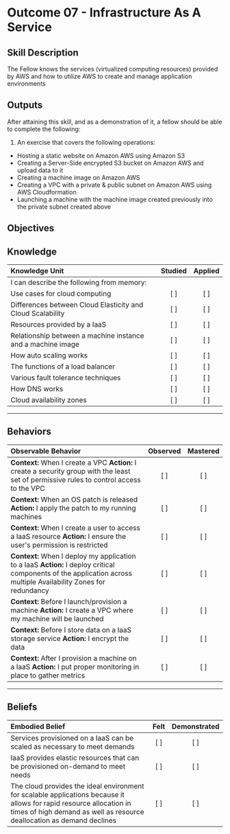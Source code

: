 # Outcome 07 - Infrastructure As A Service

Skill Description
-----------------
The Fellow knows the services (virtualized computing resources) provided by AWS and how to utilize AWS to create and manage application environments


Outputs
-------
After attaining this skill, and as a demonstration of it, a fellow should be able to complete the following:

1. An exercise that covers the following operations:
  - Hosting a static website on Amazon AWS using Amazon S3
  - Creating a Server-Side encrypted S3 bucket on Amazon AWS and upload data to it
  - Creating a machine image on Amazon AWS
  - Creating a VPC with a private & public subnet on Amazon AWS using AWS Cloudformation
  - Launching a machine with the machine image created previously into the private subnet created above



**Objectives**
--------------


## **Knowledge**

| Knowledge Unit   |      Studied      | Applied |
|:-----------------|:-----------------:|:-------:|
| I can describe the following from memory: | | |
| Use cases for cloud computing | [ ] | [ ] |
| Differences between Cloud Elasticity and Cloud Scalability | [ ] | [ ] |
| Resources provided by a IaaS | [ ] | [ ] |
| Relationship between a machine instance and a machine image | [ ] | [ ] |
| How auto scaling works | [ ] | [ ] |
| The functions of a load balancer | [ ] | [ ] |
| Various fault tolerance techniques | [ ] | [ ] |
| How DNS works | [ ] | [ ] |
| Cloud availability zones | [ ] | [ ] |


----------------


## **Behaviors**

| Observable Behavior   |      Observed      | Mastered |
|:----------------------|:------------------:|:--------:|
| **Context:** When I create a VPC **Action:** I create a security group with the least set of permissive rules to control access to the VPC| [ ] | [ ] |
| **Context:** When an OS patch is released **Action:** I apply the patch to my running machines | [ ] | [ ] |
| **Context:** When I create a user to access a IaaS resource **Action:** I ensure the user's permission is restricted | [ ] | [ ] |
| **Context:** When I deploy my application to a IaaS **Action:** I deploy critical components of the application across multiple Availability Zones for redundancy | [ ] | [ ] |
| **Context:** Before I launch/provision a machine **Action:** I create a VPC where my machine will be launched | [ ] | [ ] |
| **Context:** Before I store data on a IaaS storage service **Action:** I encrypt the data | [ ] | [ ] |
| **Context:** After I provision a machine on a IaaS **Action:** I put proper monitoring in place to gather metrics | [ ] | [ ] |


--------------


## **Beliefs**

| Embodied Belief   |      Felt      | Demonstrated |
|:------------------|:--------------:|:------------:|
| Services provisioned on a IaaS can be scaled as necessary to meet demands | [ ] | [ ] |
| IaaS provides elastic resources that can be provisioned on-demand to meet needs | [ ] | [ ] |
| The cloud provides the ideal environment for scalable applications because it allows for rapid resource allocation in times of high demand as well as resource deallocation as demand declines | [ ] | [ ] |

